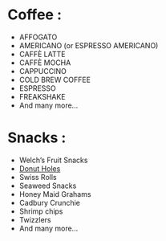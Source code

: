 # Coffee :

- AFFOGATO
- AMERICANO (or ESPRESSO AMERICANO)
- CAFFÈ LATTE
- CAFFÈ MOCHA
- CAPPUCCINO
- COLD BREW COFFEE
- ESPRESSO
- FREAKSHAKE
- And many more...

# Snacks :

- Welch’s Fruit Snacks
- [Donut Holes](recipes/Deserts.txt)
- Swiss Rolls
- Seaweed Snacks
- Honey Maid Grahams
- Cadbury Crunchie
- Shrimp chips
- Twizzlers
- And many more...
